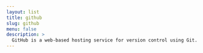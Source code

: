 ```yaml
---
layout: list
title: github
slug: github
menu: false
description: >
  GitHub is a web-based hosting service for version control using Git. It is mostly used for computer code. It offers all of the distributed version control and source code management (SCM) functionality of Git as well as adding its own features.
---
```



